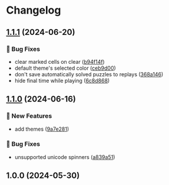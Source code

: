# Changelog

## [1.1.1](https://github.com/mrozio13pl/sudoku-in-terminal/compare/v1.1.0...v1.1.1) (2024-06-20)


### 🐞 Bug Fixes

* clear marked cells on clear ([b94f14f](https://github.com/mrozio13pl/sudoku-in-terminal/commit/b94f14fd718c25b25d71f9a328b1e6eec6e14b5d))
* default theme's selected color ([ceb9d00](https://github.com/mrozio13pl/sudoku-in-terminal/commit/ceb9d002aa62132d1fbcf03f8585ad4f376f66fb))
* don't save automatically solved puzzles to replays ([368a146](https://github.com/mrozio13pl/sudoku-in-terminal/commit/368a1465b17e17b8ebbaacf0ea6e9afdd5143890))
* hide final time while playing ([6c8d868](https://github.com/mrozio13pl/sudoku-in-terminal/commit/6c8d868647dd325406895ce221cf56dd5b6a322a))

## [1.1.0](https://github.com/mrozio13pl/sudoku-in-terminal/compare/v1.0.0...v1.1.0) (2024-06-16)


### 🌟 New Features

* add themes ([9a7e281](https://github.com/mrozio13pl/sudoku-in-terminal/commit/9a7e281af76156c1cad09e3ea04acac0cde430ef))


### 🐞 Bug Fixes

* unsupported unicode spinners ([a839a51](https://github.com/mrozio13pl/sudoku-in-terminal/commit/a839a51e7d37118212251e4012f4249acb3e1f72))

## 1.0.0 (2024-05-30)
